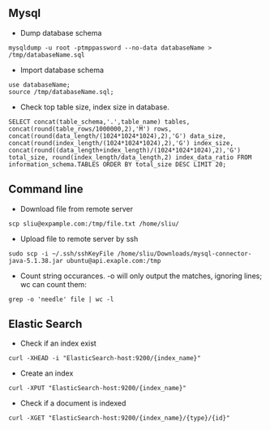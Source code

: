 

Mysql
-----


* Dump database schema
```
mysqldump -u root -ptmppassword --no-data databaseName > /tmp/databaseName.sql
```
* Import database schema
```
use databaseName;
source /tmp/databaseName.sql;
```
* Check top table size, index size in database.
```
SELECT concat(table_schema,'.',table_name) tables, concat(round(table_rows/1000000,2),'M') rows, concat(round(data_length/(1024*1024*1024),2),'G') data_size, concat(round(index_length/(1024*1024*1024),2),'G') index_size, concat(round((data_length+index_length)/(1024*1024*1024),2),'G') total_size, round(index_length/data_length,2) index_data_ratio FROM information_schema.TABLES ORDER BY total_size DESC LIMIT 20;

```

Command line
------------

* Download file from remote server
```
scp sliu@expample.com:/tmp/file.txt /home/sliu/
```
* Upload file to remote server by ssh

```
sudo scp -i ~/.ssh/sshKeyFile /home/sliu/Downloads/mysql-connector-java-5.1.38.jar ubuntu@api.exaple.com:/tmp
```
* Count string occurances. -o will only output the matches, ignoring lines; wc can count them:
```
grep -o 'needle' file | wc -l
```

Elastic Search
--------------

* Check if an index exist
```
curl -XHEAD -i "ElasticSearch-host:9200/{index_name}"
```

* Create an index
```
curl -XPUT "ElasticSearch-host:9200/{index_name}"
```

* Check if a document is indexed
```
curl -XGET "ElasticSearch-host:9200/{index_name}/{type}/{id}"
```
